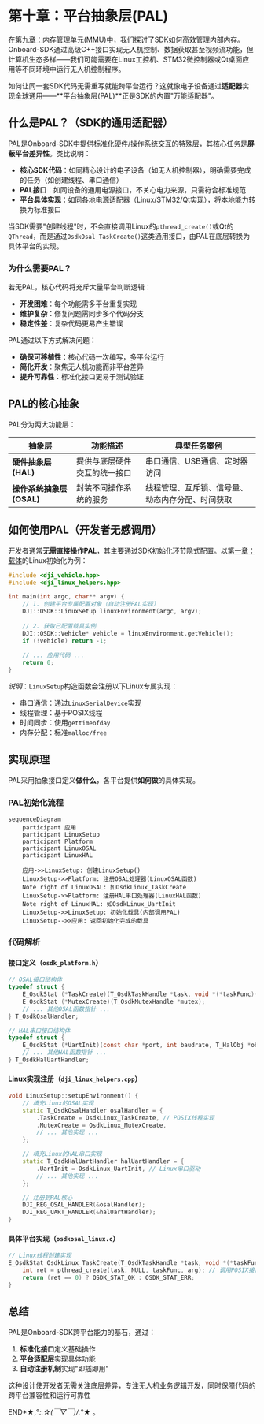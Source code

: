 # 第十章：平台抽象层(PAL)

在[第九章：内存管理单元(MMU)](09_memory_management_unit__mmu__.md)中，我们探讨了SDK如何高效管理内部内存。Onboard-SDK通过高级C++接口实现无人机控制、数据获取甚至视频流功能，但计算机生态多样——我们可能需要在Linux工控机、STM32微控制器或Qt桌面应用等不同环境中运行无人机控制程序。

如何让同一套SDK代码无需重写就能跨平台运行？这就像电子设备通过**适配器**实现全球通用——**平台抽象层(PAL)**正是SDK的内置"万能适配器"。

## 什么是PAL？（SDK的通用适配器）

PAL是Onboard-SDK中提供标准化硬件/操作系统交互的特殊层，其核心任务是**屏蔽平台差异性**。类比说明：

* **核心SDK代码**：如同精心设计的电子设备（如无人机控制器），明确需要完成的任务（如创建线程、串口通信）
* **PAL接口**：如同设备的通用电源接口，不关心电力来源，只需符合标准规范
* **平台具体实现**：如同各地电源适配器（Linux/STM32/Qt实现），将本地能力转换为标准接口

当SDK需要"创建线程"时，不会直接调用Linux的`pthread_create()`或Qt的`QThread`，而是通过`OsdkOsal_TaskCreate()`这类通用接口，由PAL在底层转换为具体平台的实现。

### 为什么需要PAL？

若无PAL，核心代码将充斥大量平台判断逻辑：
* **开发困难**：每个功能需多平台重复实现
* **维护复杂**：修复问题需同步多个代码分支
* **稳定性差**：复杂代码更易产生错误

PAL通过以下方式解决问题：
* **确保可移植性**：核心代码一次编写，多平台运行
* **简化开发**：聚焦无人机功能而非平台差异
* **提升可靠性**：标准化接口更易于测试验证

## PAL的核心抽象

PAL分为两大功能层：

| 抽象层                   | 功能描述                     | 典型任务案例                                     |
| ------------------------ | ---------------------------- | ------------------------------------------------ |
| **硬件抽象层(HAL)**      | 提供与底层硬件交互的统一接口 | 串口通信、USB通信、定时器访问                    |
| **操作系统抽象层(OSAL)** | 封装不同操作系统的服务       | 线程管理、互斥锁、信号量、动态内存分配、时间获取 |

## 如何使用PAL（开发者无感调用）

开发者通常**无需直接操作PAL**，其主要通过SDK初始化环节隐式配置。以[第一章：载体](01_vehicle_.md)的Linux初始化为例：

```cpp
#include <dji_vehicle.hpp>
#include <dji_linux_helpers.hpp>

int main(int argc, char** argv) {
    // 1. 创建平台专属配置对象（自动注册PAL实现）
    DJI::OSDK::LinuxSetup linuxEnvironment(argc, argv);
    
    // 2. 获取已配置载具实例
    DJI::OSDK::Vehicle* vehicle = linuxEnvironment.getVehicle();
    if (!vehicle) return -1;
    
    // ... 应用代码 ...
    return 0;
}
```
*说明*：`LinuxSetup`构造函数会注册以下Linux专属实现：
- 串口通信：通过`LinuxSerialDevice`实现
- 线程管理：基于POSIX线程
- 时间同步：使用`gettimeofday`
- 内存分配：标准`malloc/free`

## 实现原理

PAL采用抽象接口定义**做什么**，各平台提供**如何做**的具体实现。

### PAL初始化流程

```mermaid
sequenceDiagram
    participant 应用
    participant LinuxSetup
    participant Platform
    participant LinuxOSAL
    participant LinuxHAL

    应用->>LinuxSetup: 创建LinuxSetup()
    LinuxSetup->>Platform: 注册OSAL处理器(LinuxOSAL函数)
    Note right of LinuxOSAL: 如OsdkLinux_TaskCreate
    LinuxSetup->>Platform: 注册HAL串口处理器(LinuxHAL函数)
    Note right of LinuxHAL: 如OsdkLinux_UartInit
    LinuxSetup->>LinuxSetup: 初始化载具(内部调用PAL)
    LinuxSetup-->>应用: 返回初始化完成的载具
```

### 代码解析

#### 接口定义（`osdk_platform.h`）

```c
// OSAL接口结构体
typedef struct {
    E_OsdkStat (*TaskCreate)(T_OsdkTaskHandle *task, void *(*taskFunc)(void *), uint32_t stackSize, void *arg);
    E_OsdkStat (*MutexCreate)(T_OsdkMutexHandle *mutex);
    // ... 其他OSAL函数指针 ...
} T_OsdkOsalHandler;

// HAL串口接口结构体
typedef struct {
    E_OsdkStat (*UartInit)(const char *port, int baudrate, T_HalObj *obj);
    // ... 其他HAL函数指针 ...
} T_OsdkHalUartHandler;
```

#### Linux实现注册（`dji_linux_helpers.cpp`）

```cpp
void LinuxSetup::setupEnvironment() {
    // 填充Linux的OSAL实现
    static T_OsdkOsalHandler osalHandler = {
        .TaskCreate = OsdkLinux_TaskCreate, // POSIX线程实现
        .MutexCreate = OsdkLinux_MutexCreate,
        // ... 其他实现 ...
    };

    // 填充Linux的HAL串口实现
    static T_OsdkHalUartHandler halUartHandler = {
        .UartInit = OsdkLinux_UartInit, // Linux串口驱动
        // ... 其他实现 ...
    };

    // 注册到PAL核心
    DJI_REG_OSAL_HANDLER(&osalHandler);
    DJI_REG_UART_HANDLER(&halUartHandler);
}
```

#### 具体平台实现（`osdkosal_linux.c`）

```c
// Linux线程创建实现
E_OsdkStat OsdkLinux_TaskCreate(T_OsdkTaskHandle *task, void *(*taskFunc)(void *), uint32_t stackSize, void *arg) {
    int ret = pthread_create(task, NULL, taskFunc, arg); // 调用POSIX接口
    return (ret == 0) ? OSDK_STAT_OK : OSDK_STAT_ERR;
}
```

## 总结

PAL是Onboard-SDK跨平台能力的基石，通过：
1. **标准化接口**定义基础操作
2. **平台适配层**实现具体功能
3. **自动注册机制**实现"即插即用"

这种设计使开发者无需关注底层差异，专注无人机业务逻辑开发，同时保障代码的跨平台兼容性和运行可靠性

END*★,°*:.☆(￣▽￣)/.°★* 。